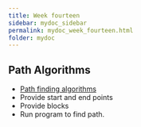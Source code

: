 ```yaml
---
title: Week fourteen
sidebar: mydoc_sidebar
permalink: mydoc_week_fourteen.html
folder: mydoc
---
```


## Path Algorithms
* [Path finding algorithms](https://en.wikipedia.org/wiki/Pathfinding)
* Provide start and end points
* Provide blocks
* Run program to find path.